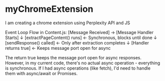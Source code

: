 # myChromeExtension
I am creating a chrome extension using Perplexity API and JS

Event Loop Flow in Content.js:
[Message Received] → [Message Handler Starts]
                       ↓
                [extractPageContent() runs]  ← Synchronous, blocks until done
                       ↓
                [sendResponse() called]      ← Only after extraction completes
                       ↓
                [Handler returns true]       ← Keeps message port open for async

The return true keeps the message port open for async responses. However, in my current code, there's no actual async operation - everything is synchronous.  If I had async operations (like fetch), I'd need to handle them with async/await or Promises.